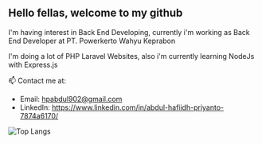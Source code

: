 ## Hello fellas, welcome to my github
I'm having interest in Back End Developing, currently i'm working as Back End Developer at PT. Powerkerto Wahyu Keprabon

I'm doing a lot of PHP Laravel Websites, also i'm currently learning NodeJs with Express.js

📫 Contact me at: 
- Email: hpabdul902@gmail.com
- LinkedIn: https://www.linkedin.com/in/abdul-hafiidh-priyanto-7874a6170/

<!--
**abdulhp/abdulhp** is a ✨ _special_ ✨ repository because its `README.md` (this file) appears on your GitHub profile.

Here are some ideas to get you started:

- 🔭 I’m currently working on ...
- 🌱 I’m currently learning ...
- 👯 I’m looking to collaborate on ...
- 🤔 I’m looking for help with ...
- 💬 Ask me about ...
- 📫 How to reach me: ...
- 😄 Pronouns: ...
- ⚡ Fun fact: ...
-->

<!-- ![Abdul's GitHub stats](https://github-readme-stats.vercel.app/api?username=abdulhp&count_private=true&show_icons=true&include_all_commits=true) -->
![Top Langs](https://github-readme-stats.vercel.app/api/top-langs/?username=abdulhp&layout=compact&count_private=true)
